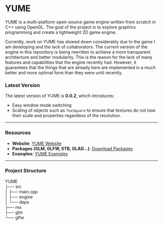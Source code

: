 # YUME

YUME is a multi-platform open-source game engine written from scratch in C++ using OpenGL. The goal of the project is to explore graphics programming and create a lightweight 2D game engine. 

Currently, work on YUME has slowed down considerably due to the game I am developing and the lack of collaborators. The current version of the engine in this repository is being rewritten to achieve a more transparent architecture and better modularity. This is the reason for the lack of many features and capabilities that the engine recently had. However, it guarantees that the things that are already here are implemented in a much better and more optimal form than they were until recently.

### Latest Version

The latest version of YUME is **0.0.2**, which introduces:
- Easy window mode switching
- Scaling of objects such as `TexSquare` to ensure that textures do not lose their scale and properties regardless of the resolution.
---

### Resources

- **Website**: [YUME Website](https://autoselff.com/games/yume.html)
- **Packages (GLM, GLFW, STB, GLAD...)**: [Download Packages](https://github.com/autoselff/autoselff/releases/download/v0.9.2/YUME-packages.zip)
- **Examples**: [YUME Examples](https://github.com/autoselff/YUME/tree/main/examples)

---

### Project Structure
YUME<br>
├── src<br>
│   ├── main.cpp<br>
│   ├── engine<br>
│   └── deps<br>
├── res<br>
├── glm<br>
└── glfw<br>
